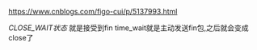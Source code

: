 https://www.cnblogs.com/figo-cui/p/5137993.html





*CLOSE_WAIT状态* 就是接受到fin time_wait就是主动发送fin包,之后就会变成close了